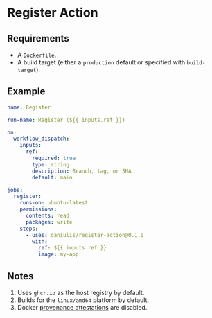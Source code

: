 # Register Action

## Requirements

- A `Dockerfile`.
- A build target (either a `production` default or specified with `build-target`).

## Example

```yaml
name: Register

run-name: Register (${{ inputs.ref }})

on:
  workflow_dispatch:
    inputs:
      ref:
        required: true
        type: string
        description: Branch, tag, or SHA
        default: main

jobs:
  register:
    runs-on: ubuntu-latest
    permissions:
      contents: read
      packages: write
    steps:
      - uses: ganiulis/register-action@0.1.0
        with:
          ref: ${{ inputs.ref }}
          image: my-app
```

## Notes

1. Uses `ghcr.io` as the host registry by default.
2. Builds for the `linux/amd64` platform by default.
3. Docker [provenance attestations](https://docs.docker.com/build/attestations/slsa-provenance/) are disabled.
